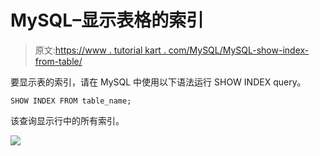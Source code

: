 # MySQL–显示表格的索引

> 原文:[https://www . tutorial kart . com/MySQL/MySQL-show-index-from-table/](https://www.tutorialkart.com/mysql/mysql-show-index-from-table/)

要显示表的索引，请在 MySQL 中使用以下语法运行 SHOW INDEX query。

```
SHOW INDEX FROM table_name;
```

该查询显示行中的所有索引。

[![](../Images/925da31b32d6bc3827932f6c8afb11bb.png)](https://www.tutorialkart.com/)
